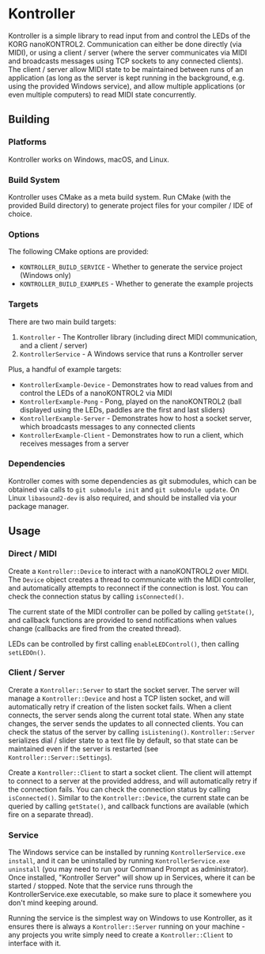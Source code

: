 # Kontroller

Kontroller is a simple library to read input from and control the LEDs of the KORG nanoKONTROL2. Communication can either be done directly (via MIDI), or using a client / server (where the server communicates via MIDI and broadcasts messages using TCP sockets to any connected clients). The client / server allow MIDI state to be maintained between runs of an application (as long as the server is kept running in the background, e.g. using the provided Windows service), and allow multiple applications (or even multiple computers) to read MIDI state concurrently.

## Building

### Platforms

Kontroller works on Windows, macOS, and Linux.

### Build System

Kontroller uses CMake as a meta build system. Run CMake (with the provided Build directory) to generate project files for your compiler / IDE of choice.

### Options

The following CMake options are provided:

* `KONTROLLER_BUILD_SERVICE` - Whether to generate the service project (Windows only)
* `KONTROLLER_BUILD_EXAMPLES` - Whether to generate the example projects

### Targets

There are two main build targets:

1. `Kontroller` - The Kontroller library (including direct MIDI communication, and a client / server)
2. `KontrollerService` - A Windows service that runs a Kontroller server

Plus, a handful of example targets:

* `KontrollerExample-Device` - Demonstrates how to read values from and control the LEDs of a nanoKONTROL2 via MIDI
* `KontrollerExample-Pong` - Pong, played on the nanoKONTROL2 (ball displayed using the LEDs, paddles are the first and last sliders)
* `KontrollerExample-Server` - Demonstrates how to host a socket server, which broadcasts messages to any connected clients
* `KontrollerExample-Client` - Demonstrates how to run a client, which receives messages from a server

### Dependencies

Kontroller comes with some dependencies as git submodules, which can be obtained via calls to `git submodule init` and `git submodule update`. On Linux `libasound2-dev` is also required, and should be installed via your package manager.

## Usage

### Direct / MIDI

Create a `Kontroller::Device` to interact with a nanoKONTROL2 over MIDI. The `Device` object creates a thread to communicate with the MIDI controller, and automatically attempts to reconnect if the connection is lost. You can check the connection status by calling `isConnected()`.

The current state of the MIDI controller can be polled by calling `getState()`, and callback functions are provided to send notifications when values change (callbacks are fired from the created thread).

LEDs can be controlled by first calling `enableLEDControl()`, then calling `setLEDOn()`.

### Client / Server

Crerate a `Kontroller::Server` to start the socket server. The server will manage a `Kontroller::Device` and host a TCP listen socket, and will automatically retry if creation of the listen socket fails. When a client connects, the server sends along the current total state. When any state changes, the server sends the updates to all connected clients. You can check the status of the server by calling `isListening()`. `Kontroller::Server` serializes dial / slider state to a text file by default, so that state can be maintained even if the server is restarted (see `Kontroller::Server::Settings`).

Create a `Kontroller::Client` to start a socket client. The client will attempt to connect to a server at the provided address, and will automatically retry if the connection fails. You can check the connection status by calling `isConnected()`. Similar to the `Kontroller::Device`, the current state can be queried by calling `getState()`, and callback functions are available (which fire on a separate thread).

### Service

The Windows service can be installed by running `KontrollerService.exe install`, and it can be uninstalled by running `KontrollerService.exe uninstall` (you may need to run your Command Prompt as administrator). Once installed, "Kontroller Server" will show up in Services, where it can be started / stopped. Note that the service runs through the KontrollerService.exe executable, so make sure to place it somewhere you don't mind keeping around.

Running the service is the simplest way on Windows to use Kontroller, as it ensures there is always a `Kontroller::Server` running on your machine - any projects you write simply need to create a `Kontroller::Client` to interface with it.

